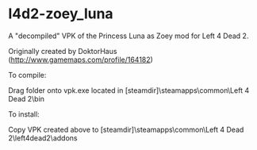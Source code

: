 # l4d2-zoey_luna
A "decompiled" VPK of the Princess Luna as Zoey mod for Left 4 Dead 2.

Originally created by DoktorHaus (http://www.gamemaps.com/profile/164182)

To compile:

Drag folder onto vpk.exe located in [steamdir]\steamapps\common\Left 4 Dead 2\bin

To install:

Copy VPK created above to [steamdir]\steamapps\common\Left 4 Dead 2\left4dead2\addons
